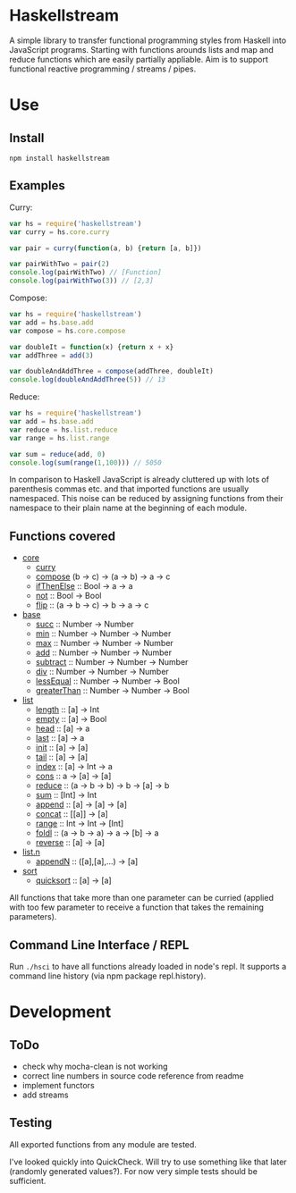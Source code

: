 Haskellstream
=============

A simple library to transfer functional programming styles from Haskell into 
JavaScript programs. Starting with functions arounds lists and map and reduce
functions which are easily partially appliable. Aim is to support functional
reactive programming / streams / pipes.

Use
===

Install
-------

    npm install haskellstream

Examples
--------

Curry:

```JavaScript
var hs = require('haskellstream')
var curry = hs.core.curry

var pair = curry(function(a, b) {return [a, b]})

var pairWithTwo = pair(2)
console.log(pairWithTwo) // [Function]
console.log(pairWithTwo(3)) // [2,3]
```

Compose:

```JavaScript
var hs = require('haskellstream')
var add = hs.base.add
var compose = hs.core.compose

var doubleIt = function(x) {return x + x}
var addThree = add(3)

var doubleAndAddThree = compose(addThree, doubleIt)
console.log(doubleAndAddThree(5)) // 13
```

Reduce:

```JavaScript
var hs = require('haskellstream')
var add = hs.base.add
var reduce = hs.list.reduce
var range = hs.list.range

var sum = reduce(add, 0)
console.log(sum(range(1,100))) // 5050
```

In comparison to Haskell JavaScript is already cluttered up with lots of
parenthesis commas etc. and that imported functions are usually namespaced. This
noise can be reduced by assigning functions from their namespace to their plain
name at the beginning of each module.


Functions covered
-----------------

* [core](lib/core.js)
  * [curry](lib/core.js#L12)
  * [compose](lib/core.js#L32) (b -> c) -> (a -> b) -> a -> c
  * [ifThenElse](lib/core.js#L40) :: Bool -> a -> a
  * [not](lib/core.js#L52) :: Bool -> Bool
  * [flip](lib/core.js#L61) :: (a -> b -> c) -> b -> a -> c
* [base](lib/base.js)
  * [succ](lib/base.js#L3) :: Number -> Number
  * [min](lib/base.js#L8) :: Number -> Number -> Number
  * [max](lib/base.js#L17) :: Number -> Number -> Number
  * [add](lib/base.js#L26) :: Number -> Number -> Number
  * [subtract](lib/base.js#L31) :: Number -> Number -> Number
  * [div](lib/base.js#L36) :: Number -> Number -> Number
  * [lessEqual](lib/base.js#L41) :: Number -> Number -> Bool
  * [greaterThan](lib/base.js#L46) :: Number -> Number -> Bool
* [list](lib/list.js)
  * [length](lib/list.js#L3) :: [a] -> Int
  * [empty](lib/list.js#L8) :: [a] -> Bool
  * [head](lib/list.js#L13) :: [a] -> a
  * [last](lib/list.js#L18) :: [a] -> a
  * [init](lib/list.js#L23) :: [a] -> [a]
  * [tail](lib/list.js#L28) :: [a] -> [a]
  * [index](lib/list.js#L33) :: [a] -> Int -> a
  * [cons](lib/list.js#L38) :: a -> [a] -> [a]
  * [reduce](lib/list.js#L44) :: (a -> b -> b) -> b -> [a] -> b
  * [sum](lib/list.js#L53) :: [Int] -> Int
  * [append](lib/list.js#L56) :: [a] -> [a] -> [a]
  * [concat](lib/list.js#L61) :: [[a]] -> [a]
  * [range](lib/list.js#L70) :: Int -> Int -> [Int]
  * [foldl](lib/list.js#L93) :: (a -> b -> a) -> a -> [b] -> a
  * [reverse](lib/list.js#L104) :: [a] -> [a]
* [list.n](lib/list.n.js)
  * [appendN](lib/list.n.js#L3) :: ([a],[a],...) -> [a]
* [sort](lib/sort.js)
  * [quicksort](lib/sort.js#L32) :: [a] -> [a]


All functions that take more than one parameter can be curried (applied with too
few parameter to receive a function that takes the remaining parameters).

Command Line Interface / REPL
-----------------------------

Run `./hsci` to have all functions already loaded in node's repl. It supports a
command line history (via npm package repl.history).


Development
===========

ToDo
----

* check why mocha-clean is not working
* correct line numbers in source code reference from readme
* implement functors
* add streams

Testing
-------

All exported functions from any module are tested.

I've looked quickly into QuickCheck. Will try to use something like that later
(randomly generated values?). For now very simple tests should be sufficient.
